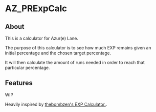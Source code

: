 # AZ_PRExpCalc

## About

This is a calculator for Azur(e) Lane.

The purpose of this calculator is to see how much EXP remains given an initial percentage and the chosen target percentage.

It will then calculate the amount of runs needed in order to reach that particular percentage.

## Features

WIP

Heavily inspired by [thebombzen's EXP Calculator.](https://thebombzen.moe/azur-lane/experience/).
